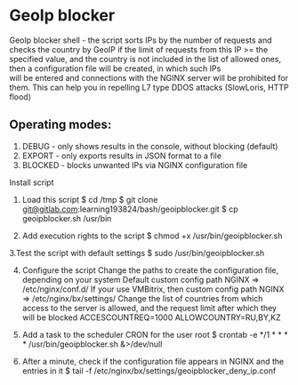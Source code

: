 # GeoIp blocker

GeoIp blocker shell - the script sorts IPs by the number of requests and checks the country by GeoIP 
if the limit of requests from this IP >= the specified value, 
and the country is not included in the list of allowed ones, 
then a configuration file will be created, in which such IPs  
will be entered and connections with the NGINX server will be prohibited for them.
This can help you in repelling L7 type DDOS attacks (SlowLoris, HTTP flood)

## Operating modes:
1. DEBUG - only shows results in the console, without blocking (default)
2. EXPORT - only exports results in JSON format to a file
3. BLOCKED - blocks unwanted IPs via NGINX configuration file

Install script
1. Load this script 
$ cd /tmp
$ git clone git@gitlab.com:learning193824/bash/geoipblocker.git
$ cp geoipblocker.sh /usr/bin

2. Add execution rights to the script
$ chmod +x /usr/bin/geoipblocker.sh

3.Test the script with default settings
$ sudo /usr/bin/geoipblocker.sh

4. Сonfigure the script
Change the paths to create the configuration file, depending on your system
Default custom config path NGINX => /etc/nginx/conf.d/
If your use VMBitrix, then custom config path NGINX => /etc/nginx/bx/settings/
Change the list of countries from which access to the server is allowed, 
and the request limit after which they will be blocked
ACCESCOUNTREQ=1000
ALLOWCOUNTRY=RU,BY,KZ

5. Add a task to the scheduler СRON for the user root
$ crontab -e
*/1 * * * * /usr/bin/geoipblocker.sh &>/dev/null

6. After a minute, check if the configuration file appears in NGINX and the entries in it
$ tail -f /etc/nginx/bx/settings/geoipblocker_deny_ip.conf
